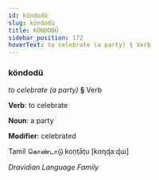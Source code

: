 ```yaml
---
id: köndodü
slug: köndodü
title: KÖNDODÜ
sidebar_position: 172
hoverText: to celebrate (a party) § Verb
---
```


### köndodü

*to celebrate (a party)* **§** Verb

**Verb**: to celebrate

**Noun**: a party

**Modifier**: celebrated

Tamil கொண்டாடு koṇṭāṭu [koɳɖaːɖɯ]

*Dravidian Language Family*